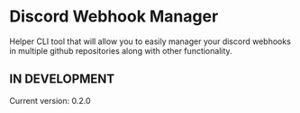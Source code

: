 # Discord Webhook Manager

Helper CLI tool that will allow you to easily manager your discord webhooks in multiple github repositories along with other functionality.

## IN DEVELOPMENT

Current version: 0.2.0
